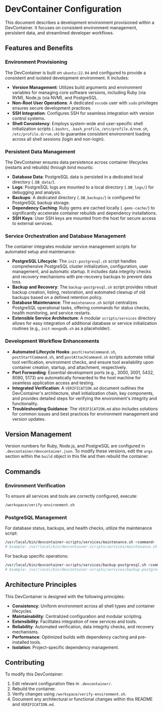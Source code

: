# DevContainer Configuration

This document describes a development environment provisioned within a DevContainer. It focuses on consistent environment management, persistent data, and streamlined developer workflows.

## Features and Benefits

### Environment Provisioning
The DevContainer is built on `ubuntu:22.04` and configured to provide a consistent and isolated development environment. It includes:
- **Version Management**: Utilizes build arguments and environment variables for managing core software versions, including Ruby (via RVM), Node.js (via NVM), and PostgreSQL.
- **Non-Root User Operations**: A dedicated `vscode` user with `sudo` privileges ensures secure development practices.
- **SSH Integration**: Configures SSH for seamless integration with version control systems.
- **Shell Consistency**: Employs system-wide and user-specific shell initialization scripts (`.bashrc`, `.bash_profile`, `/etc/profile.d/nvm.sh`, `/etc/profile.d/rvm.sh`) to guarantee consistent environment loading across all shell sessions (login and non-login).

### Persistent Data Management
The DevContainer ensures data persistence across container lifecycles (restarts and rebuilds) through bind mounts:
- **Database Data**: PostgreSQL data is persisted in a dedicated local directory (`.DB_data/`).
- **Logs**: PostgreSQL logs are mounted to a local directory (`.DB_logs/`) for debugging and analysis.
- **Backups**: A dedicated directory (`.DB_backups/`) is configured for PostgreSQL backup storage.
- **Dependency Caching**: Ruby gems are cached locally (`.gems-cache/`) to significantly accelerate container rebuilds and dependency installations.
- **SSH Keys**: User SSH keys are mounted from the host for secure access to external services.

### Service Orchestration and Database Management
The container integrates modular service management scripts for automated setup and maintenance:
- **PostgreSQL Lifecycle**: The `init-postgresql.sh` script handles comprehensive PostgreSQL cluster initialization, configuration, user management, and automatic startup. It includes data integrity checks and recovery mechanisms with pre-recovery backups to prevent data loss.
- **Backup and Recovery**: The `backup-postgresql.sh` script provides robust backup creation, listing, restoration, and automated cleanup of old backups based on a defined retention policy.
- **Database Maintenance**: The `maintenance.sh` script centralizes PostgreSQL operational tasks, offering commands for status checks, health monitoring, and service restarts.
- **Extensible Service Architecture**: A modular `scripts/services` directory allows for easy integration of additional database or service initialization routines (e.g., `init-mongodb.sh` as a placeholder).

### Development Workflow Enhancements
- **Automated Lifecycle Hooks**: `postCreateCommand.sh`, `postStartCommand.sh`, and `postAttachCommand.sh` scripts automate initial tool verification, environment checks, and ensure tool availability upon container creation, startup, and attachment, respectively.
- **Port Forwarding**: Essential development ports (e.g., 3000, 3001, 5432, 8080, 5173) are automatically forwarded to the host machine for seamless application access and testing.
- **Integrated Verification**: A `VERIFICATION.md` document outlines the DevContainer's architecture, shell initialization chain, key components, and provides detailed steps for verifying the environment's integrity and functionality.
- **Troubleshooting Guidance**: The `VERIFICATION.md` also includes solutions for common issues and best practices for environment management and version updates.

## Version Management

Version numbers for Ruby, Node.js, and PostgreSQL are configured in `.devcontainer/devcontainer.json`. To modify these versions, edit the `args` section within the `build` object in this file and then rebuild the container.

## Commands

### Environment Verification
To ensure all services and tools are correctly configured, execute:
```bash
/workspace/verify-environment.sh
```

### PostgreSQL Management
For database status, backups, and health checks, utilize the maintenance script:
```bash
/usr/local/bin/devcontainer-scripts/services/maintenance.sh <command>
# Example: /usr/local/bin/devcontainer-scripts/services/maintenance.sh status
```

For backup specific operations:
```bash
/usr/local/bin/devcontainer-scripts/services/backup-postgresql.sh <command>
# Example: /usr/local/bin/devcontainer-scripts/services/backup-postgresql.sh create
```

## Architecture Principles

This DevContainer is designed with the following principles:
- **Consistency**: Uniform environment across all shell types and container lifecycles.
- **Maintainability**: Centralized configuration and modular scripting.
- **Extensibility**: Facilitates integration of new services and tools.
- **Reliability**: Automated verification, data integrity checks, and recovery mechanisms.
- **Performance**: Optimized builds with dependency caching and pre-installed tools.
- **Isolation**: Project-specific dependency management.

## Contributing

To modify this DevContainer:
1. Edit relevant configuration files in `.devcontainer/`.
2. Rebuild the container.
3. Verify changes using `/workspace/verify-environment.sh`.
4. Document any architectural or functional changes within this README and `VERIFICATION.md`.



